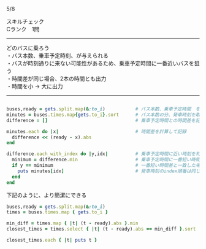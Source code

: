 5/8
 
スキルチェック  
Cランク　1問  
 
-------------------------------------------
どのバスに乗ろう  
・バス本数、乗車予定時刻、が与えられる  
・バスが時刻通りに来ない可能性があるため、乗車予定時間に一番近いバスを狙う  
・時間差が同じ場合、2本の時間とも出力  
・時間を小 → 大に出力  
 
-------------------------------------------
 
```ruby

buses,ready = gets.split.map(&:to_i)           # バス本数、乗車予定時間　を取得
minutes = buses.times.map{gets.to_i}.sort      # バス本数の分、発車時刻を取得し、小 → 大に並び替える
difference = []                                # 乗車予定時間との時間差を記録

minutes.each do |x|                            # 時間差を計算して記録
  difference << (ready - x).abs
end

difference.each_with_index do |y,idx|          # 乗車予定時間に近い時刻を判定
  minimum = difference.min                     # 乗車予定時間に一番短い時間差を定義
  if y == minimum                              # 一番短い時間差と一致した場合
    puts minutes[idx]                          # 発車時刻のindex順番は同じなので、そのindex番号で指定して出力
  end
end

```

下記のように、より簡潔にできる

```ruby
buses,ready = gets.split.map(&:to_i)                                    # バス本数、乗車予定時間　を取得
times = buses.times.map { gets.to_i }                                   # バス本数の分、発車時刻を取得

min_diff = times.map { |t| (t - ready).abs }.min                        # 乗車予定時間と発車時刻の時間差を集計し、最小時間差を算出
closest_times = times.select { |t| (t - ready).abs == min_diff }.sort   # 乗車予定時間との最小時間差が同じバスの時刻を判定し、小 → 大に並び替える

closest_times.each { |t| puts t }                                       # 一番近いバスの時刻を出力

```
